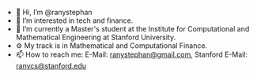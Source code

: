 - 👋 Hi, I’m @ranystephan
- 👀 I’m interested in tech and finance.
- 🌱 I’m currently a Master's student at the Institute for Computational and Mathematical Engineering at Stanford University.
- ⚙️ My track is in Mathematical and Computational Finance.
- 📫 How to reach me: E-Mail: ranystephan@gmail.com, Stanford E-Mail: ranycs@stanford.edu

<!---
ranystephan/ranystephan is a ✨ special ✨ repository because its `README.md` (this file) appears on your GitHub profile.
You can click the Preview link to take a look at your changes.
--->

